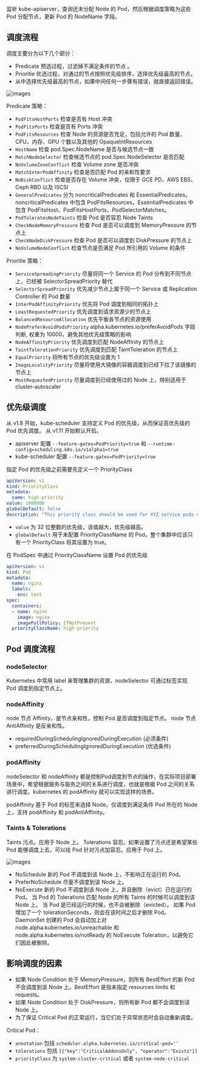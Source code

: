 监听 kube-apiserver，查询还未分配 Node 的 Pod，然后根据调度策略为这些 Pod 分配节点，更新 Pod 的 NodeName 字段。

## 调度流程

调度主要分为以下几个部分：

- Predicate 预选过程，过滤掉不满足条件的节点 。
- Prioritie 优选过程，对通过的节点按照优先级排序，选择优先级最高的节点。
- 从中选择优先级最高的节点，如果中间任何一步骤有错误，就直接返回错误。

![images](http://70data.net/upload/kubernetes/kube-scheduler-filter.jpg)

Predicate 策略：

- `PodFitsHostPorts` 检查是否有 Host 冲突
- `PodFitsPorts` 检查是否有 Ports 冲突
- `PodFitsResources` 检查 Node 的资源是否充足，包括允许的 Pod 数量、CPU、内存、GPU 个数以及其他的 OpaqueIntResources
- `HostName` 检查 pod.Spec.NodeName 是否与候选节点一致
- `MatchNodeSelector` 检查候选节点的 pod.Spec.NodeSelector 是否匹配
- `NoVolumeZoneConflict` 检查 Volume zone 是否冲突
- `MatchInterPodAffinity` 检查是否匹配 Pod 的亲和性要求
- `NoDiskConflict` 检查是否存在 Volume 冲突，仅限于 GCE PD、AWS EBS、Ceph RBD 以及 ISCSI
- `GeneralPredicates` 分为 noncriticalPredicates 和 EssentialPredicates。noncriticalPredicates 中包含 PodFitsResources，EssentialPredicates 中包含 PodFitsHost、PodFitsHostPorts、PodSelectorMatches。
- `PodToleratesNodeTaints` 检查 Pod 是否容忍 Node Taints
- `CheckNodeMemoryPressure` 检查 Pod 是否可以调度到 MemoryPressure 的节点上
- `CheckNodeDiskPressure` 检查 Pod 是否可以调度到 DiskPressure 的节点上
- `NoVolumeNodeConflict` 检查节点是否满足 Pod 所引用的 Volume 的条件

Prioritie 策略：

- `ServiceSpreadingPriority` 尽量将同一个 Service 的 Pod 分布到不同节点上，已经被 SelectorSpreadPriority 替代
- `SelectorSpreadPriority` 优先减少节点上属于同一个 Service 或 Replication Controller 的 Pod 数量
- `InterPodAffinityPriority` 优先将 Pod 调度到相同的拓扑上
- `LeastRequestedPriority` 优先调度到请求资源少的节点上
- `BalancedResourceAllocation` 优先平衡各节点的资源使用
- `NodePreferAvoidPodsPriority` alpha.kubernetes.io/preferAvoidPods 字段判断, 权重为 10000，避免其他优先级策略的影响
- `NodeAffinityPriority` 优先调度到匹配 NodeAffinity 的节点上
- `TaintTolerationPriority` 优先调度到匹配 TaintToleration 的节点上
- `EqualPriority` 将所有节点的优先级设置为 1
- `ImageLocalityPriority` 尽量将使用大镜像的容器调度到已经下拉了该镜像的节点上
- `MostRequestedPriority` 尽量调度到已经使用过的 Node 上，特别适用于 cluster-autoscaler

## 优先级调度

从 v1.8 开始，kube-scheduler 支持定义 Pod 的优先级，从而保证高优先级的 Pod 优先调度。
从 v1.11 开始默认开启。

- apiserver 配置 `--feature-gates=PodPriority=true` 和 `--runtime-config=scheduling.k8s.io/v1alpha1=true`
- kube-scheduler 配置 `--feature-gates=PodPriority=true`

指定 Pod 的优先级之前需要先定义一个 PriorityClass

```yaml
apiVersion: v1
kind: PriorityClass
metadata:
  name: high-priority
value: 1000000
globalDefault: false
description: "This priority class should be used for XYZ service pods only."
```

- `value` 为 32 位整数的优先级，该值越大，优先级越高。
- `globalDefault` 用于未配置 PriorityClassName 的 Pod，整个集群中应该只有一个 PriorityClass 将其设置为 true。

在 PodSpec 中通过 PriorityClassName 设置 Pod 的优先级

```yaml
apiVersion: v1
kind: Pod
metadata:
  name: nginx
  labels:
    env: test
spec:
  containers:
  - name: nginx
    image: nginx
    imagePullPolicy: IfNotPresent
  priorityClassName: high-priority
```

## Pod 调度流程

### nodeSelector

Kubernetes 中常用 label 来管理集群的资源，nodeSelector 可通过标签实现 Pod 调度到指定节点上。

### nodeAffinity

node 节点 Affinity，是节点亲和性，控制 Pod 是否调度到指定节点。
node 节点 AntiAffinity 是反亲和性。

- requiredDuringSchedulingIgnoredDuringExecution (必须条件)
- preferredDuringSchedulingIgnoredDuringExecution (优选条件)

### podAffinity

nodeSelector 和 nodeAffinity 都是控制Pod调度到节点的操作，在实际项目部署场景中，希望根据服务与服务之间的关系进行调度，也就是根据 Pod 之间的关系进行调度。kubernetes 的 podAffinity 就可以实现这样的场景。

podAffinity 基于 Pod 的标签来选择 Node，仅调度到满足条件 Pod 所在的 Node 上，支持 podAffinity 和 podAntiAffinity。

### Taints & Tolerations

Taints 污点。应用于 Node 上。
Tolerations 容忍。如果设置了污点还是希望某些 Pod 能够调度上去，可以给 Pod 针对污点加容忍。应用于 Pod 上。

![images](http://70data.net/upload/kubernetes/640-5.png)

- NoSchedule 新的 Pod 不调度到该 Node 上，不影响正在运行的 Pod。
- PreferNoSchedule 尽量不调度到该 Node 上。
- NoExecute 新的 Pod 不调度到该 Node 上，并且删除（evict）已在运行的 Pod。
当 Pod 的 Tolerations 匹配 Node 的所有 Taints 的时候可以调度到该 Node 上。
当 Pod 是已经运行的时候，也不会被删除（evicted）。
如果 Pod 增加了一个 tolerationSeconds，则会在该时间之后才删除 Pod。
DaemonSet 创建的 Pod 会自动加上对 node.alpha.kubernetes.io/unreachable 和 node.alpha.kubernetes.io/notReady 的 NoExecute Toleration，以避免它们因此被删除。

## 影响调度的因素

- 如果 Node Condition 处于 MemoryPressure，则所有 BestEffort 的新 Pod 不会调度到该 Node 上。BestEffort 是指未指定 resources limits 和 requests。
- 如果 Node Condition 处于 DiskPressure，则所有新 Pod 都不会调度到该 Node 上。
- 为了保证 Critical Pod 的正常运行，当它们处于异常状态时会自动重新调度。

Critical Pod：

- `annotation` 包括 `scheduler.alpha.kubernetes.io/critical-pod=''`
- `tolerations` 包括 `[{"key":"CriticalAddonsOnly", "operator":"Exists"}]`
- `priorityClass` 为 `system-cluster-critical` 或者 `system-node-critical`

